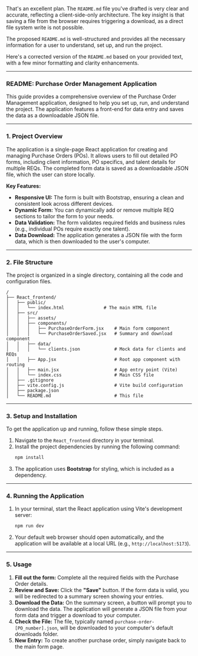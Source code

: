 That's an excellent plan. The `README.md` file you've drafted is very clear and accurate, reflecting a client-side-only architecture. The key insight is that saving a file from the browser requires triggering a download, as a direct file system write is not possible.

The proposed `README.md` is well-structured and provides all the necessary information for a user to understand, set up, and run the project.

Here's a corrected version of the `README.md` based on your provided text, with a few minor formatting and clarity enhancements.

---

### README: Purchase Order Management Application

This guide provides a comprehensive overview of the Purchase Order Management application, designed to help you set up, run, and understand the project. The application features a front-end for data entry and saves the data as a downloadable JSON file.

---

### 1\. Project Overview

The application is a single-page React application for creating and managing Purchase Orders (POs). It allows users to fill out detailed PO forms, including client information, PO specifics, and talent details for multiple REQs. The completed form data is saved as a downloadable JSON file, which the user can store locally.

**Key Features:**

- **Responsive UI:** The form is built with Bootstrap, ensuring a clean and consistent look across different devices.
- **Dynamic Form:** You can dynamically add or remove multiple REQ sections to tailor the form to your needs.
- **Data Validation:** The form validates required fields and business rules (e.g., individual POs require exactly one talent).
- **Data Download:** The application generates a JSON file with the form data, which is then downloaded to the user's computer.

---

### 2\. File Structure

The project is organized in a single directory, containing all the code and configuration files.

```
/
├── React_frontend/
│   ├── public/
│   │   └── index.html               # The main HTML file
│   ├── src/
│   │   ├── assets/
│   │   ├── components/
│   │   │   ├── PurchaseOrderForm.jsx    # Main form component
│   │   │   └── PurchaseOrderSaved.jsx   # Summary and download component
│   │   ├── data/
│   │   │   └── clients.json             # Mock data for clients and REQs
│   │   ├── App.jsx                      # Root app component with routing
│   │   ├── main.jsx                     # App entry point (Vite)
│   │   └── index.css                    # Main CSS file
│   ├── .gitignore
│   ├── vite.config.js                   # Vite build configuration
│   ├── package.json
│   └── README.md                        # This file
```

---

### 3\. Setup and Installation

To get the application up and running, follow these simple steps.

1.  Navigate to the `React_frontend` directory in your terminal.
2.  Install the project dependencies by running the following command:
    ```bash
    npm install
    ```
3.  The application uses **Bootstrap** for styling, which is included as a dependency.

---

### 4\. Running the Application

1.  In your terminal, start the React application using Vite's development server:
    ```bash
    npm run dev
    ```
2.  Your default web browser should open automatically, and the application will be available at a local URL (e.g., `http://localhost:5173`).

---

### 5\. Usage

1.  **Fill out the form:** Complete all the required fields with the Purchase Order details.
2.  **Review and Save:** Click the **"Save"** button. If the form data is valid, you will be redirected to a summary screen showing your entries.
3.  **Download the Data:** On the summary screen, a button will prompt you to download the data. The application will generate a JSON file from your form data and trigger a download to your computer.
4.  **Check the File:** The file, typically named `purchase-order-[PO_number].json`, will be downloaded to your computer's default downloads folder.
5.  **New Entry:** To create another purchase order, simply navigate back to the main form page.
